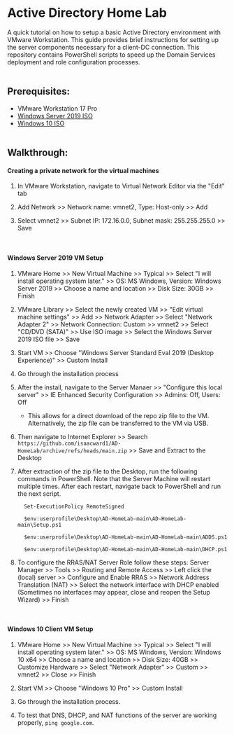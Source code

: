 <h1>Active Directory Home Lab</h1>
A quick tutorial on how to setup a basic Active Directory environment with VMware Workstation. This guide provides brief instructions 
for setting up the server components necessary for a client-DC connection. This repository contains PowerShell scripts 
to speed up the Domain Services deployment and role configuration processes.
<br><br>


<h2>Prerequisites:</h2>

- VMware Workstation 17 Pro
- [Windows Server 2019 ISO](https://www.microsoft.com/en-us/evalcenter/download-windows-server-2019)
- [Windows 10 ISO](https://www.microsoft.com/en-us/software-download/windows10ISO)
<br><br>

<h2>Walkthrough:</h2>

<h4>Creating a private network for the virtual machines </h4>  

1. In VMware Workstation, navigate to Virtual Network Editor via the "Edit" tab
2. Add Network >> Network name: vmnet2, Type: Host-only >> Add
   
3. Select vmnet2 >> Subnet IP: 172.16.0.0, Subnet mask: 255.255.255.0 >> Save

<br>

<h4>Windows Server 2019 VM Setup </h4>

1. VMware Home >> New Virtual Machine >> Typical >> Select "I will install operating system later." >> OS: MS Windows, Version: Windows Server 2019 >>
Choose a name and location >> Disk Size: 30GB >> Finish
2. VMware Library >> Select the newly created VM >> "Edit virtual machine settings" >> Add >> Network Adapter >> Select "Network Adapter 2" >> Network Connection: Custom >> vmnet2 >> Select "CD/DVD (SATA)" >> Use ISO image >> Select the Windows Server 2019 ISO file >> Save
3. Start VM >> Choose "Windows Server Standard Eval 2019 (Desktop Experience)" >> Custom Install
4. Go through the installation process
5. After the install, navigate to the Server Manaer >> "Configure this local server" >> IE Enhanced Security Configuration >> Admins: Off, Users: Off
   * This allows for a direct download of the repo zip file to the VM. Alternatively, the zip file can be transferred to the VM via USB.
6. Then navigate to Internet Explorer >> Search `https://github.com/isaacward1/AD-HomeLab/archive/refs/heads/main.zip` >> Save and Extract to the Desktop

7. After extraction of the zip file to the Desktop, run the following commands in PowerShell. Note that the Server Machine will restart multiple times. After each restart, navigate back to PowerShell and run the next script.

         Set-ExecutionPolicy RemoteSigned
         
         $env:userprofile\Desktop\AD-HomeLab-main\AD-HomeLab-main\Setup.ps1
         
         $env:userprofile\Desktop\AD-HomeLab-main\AD-HomeLab-main\ADDS.ps1

         $env:userprofile\Desktop\AD-HomeLab-main\AD-HomeLab-main\DHCP.ps1
   
8. To configure the RRAS/NAT Server Role follow these steps: Server Manager >> Tools >> Routing and Remote Access >> Left click the (local) server >> Configure and Enable RRAS >> Network Address Translation (NAT) >> Select the network interface with DHCP enabled (Sometimes no interfaces may appear, close and reopen the Setup Wizard) >> Finish
<br>

<h4>Windows 10 Client VM Setup </h4>

1. VMware Home >> New Virtual Machine >> Typical >> Select "I will install operating system later."  >> OS: MS Windows, Version: Windows 10 x64 >> Choose a name and location >> Disk Size: 40GB >> Customize Hardware >> Select "Network Adapter" >> Custom >> vmnet2 >> Close >> Finish
2. Start VM >> Choose "Windows 10 Pro" >> Custom Install
 
3. Go through the installation process.
4. To test that DNS, DHCP, and NAT functions of the server are working properly, `ping google.com`.

